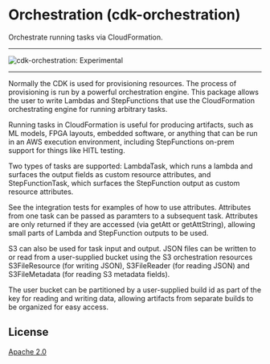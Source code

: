 # Orchestration (cdk-orchestration)
Orchestrate running tasks via CloudFormation.
<!--BEGIN STABILITY BANNER-->

---

![cdk-orchestration: Experimental](https://img.shields.io/badge/cdk--orchestration-experimental-success.svg?style=for-the-badge)

---

<!--END STABILITY BANNER-->

Normally the CDK is used for provisioning resources.  The process of provisioning is run by a powerful orchestration engine.
This package allows the user to write Lambdas and StepFunctions that use the CloudFormation orchestrating engine for
running arbitrary tasks.

Running tasks in CloudFormation is useful for producing artifacts, such as ML models, FPGA layouts, embedded software, or
anything that can be run in an AWS execution environment, including StepFunctions on-prem support for things like HITL testing.

Two types of tasks are supported:  LambdaTask, which runs a lambda and surfaces the output fields as custom resource attributes, and
StepFunctionTask, which surfaces the StepFunction output as custom resource attributes.

See the integration tests for examples of how to use attributes.  Attributes from one task can be passed as paramters to a
subsequent task.  Attributes are only returned if they are accessed (via getAtt or getAttString), allowing small parts of Lambda
and StepFunction outputs to be used.

S3 can also be used for task input and output.  JSON files can be written to or read from a user-supplied bucket using the S3
orchestration resources S3FileResource (for writing JSON), S3FileReader (for reading JSON) and S3FileMetadata (for reading S3
metadata fields).

The user bucket can be partitioned by a user-supplied build id as part of the key for reading and writing data, allowing artifacts
from separate builds to be organized for easy access.

## License

[Apache 2.0](LICENSE)